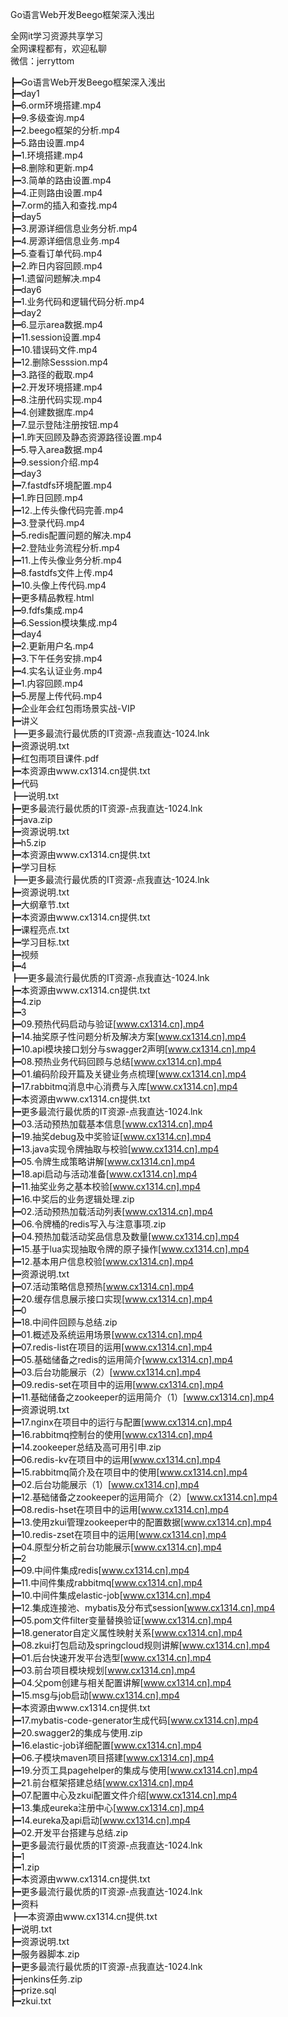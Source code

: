 Go语言Web开发Beego框架深入浅出

全网it学习资源共享学习<br>全网课程都有，欢迎私聊<br>微信：jerryttom<br>

┣━Go语言Web开发Beego框架深入浅出<br> ┣━day1<br> ┣━6.orm环境搭建.mp4<br> ┣━9.多级查询.mp4<br> ┣━2.beego框架的分析.mp4<br> ┣━5.路由设置.mp4<br> ┣━1.环境搭建.mp4<br> ┣━8.删除和更新.mp4<br> ┣━3.简单的路由设置.mp4<br> ┣━4.正则路由设置.mp4<br> ┣━7.orm的插入和查找.mp4<br> ┣━day5<br> ┣━3.房源详细信息业务分析.mp4<br> ┣━4.房源详细信息业务.mp4<br> ┣━5.查看订单代码.mp4<br> ┣━2.昨日内容回顾.mp4<br> ┣━1.遗留问题解决.mp4<br> ┣━day6<br> ┣━1.业务代码和逻辑代码分析.mp4<br> ┣━day2<br> ┣━6.显示area数据.mp4<br> ┣━11.session设置.mp4<br> ┣━10.错误码文件.mp4<br> ┣━12.删除Sesssion.mp4<br> ┣━3.路径的截取.mp4<br> ┣━2.开发环境搭建.mp4<br> ┣━8.注册代码实现.mp4<br> ┣━4.创建数据库.mp4<br> ┣━7.显示登陆注册按钮.mp4<br> ┣━1.昨天回顾及静态资源路径设置.mp4<br> ┣━5.导入area数据.mp4<br> ┣━9.session介绍.mp4<br> ┣━day3<br> ┣━7.fastdfs环境配置.mp4<br> ┣━1.昨日回顾.mp4<br> ┣━12.上传头像代码完善.mp4<br> ┣━3.登录代码.mp4<br> ┣━5.redis配置问题的解决.mp4<br> ┣━2.登陆业务流程分析.mp4<br> ┣━11.上传头像业务分析.mp4<br> ┣━8.fastdfs文件上传.mp4<br> ┣━10.头像上传代码.mp4<br> ┣━更多精品教程.html<br> ┣━9.fdfs集成.mp4<br> ┣━6.Session模块集成.mp4<br> ┣━day4<br> ┣━2.更新用户名.mp4<br> ┣━3.下午任务安排.mp4<br> ┣━4.实名认证业务.mp4<br> ┣━1.内容回顾.mp4<br> ┣━5.房屋上传代码.mp4<br> ┣━企业年会红包雨场景实战-VIP<br> ┣━讲义<br> ┣━更多最流行最优质的IT资源-点我直达-1024.lnk<br> ┣━资源说明.txt<br> ┣━红包雨项目课件.pdf<br> ┣━本资源由www.cx1314.cn提供.txt<br> ┣━代码<br> ┣━说明.txt<br> ┣━更多最流行最优质的IT资源-点我直达-1024.lnk<br> ┣━java.zip<br> ┣━资源说明.txt<br> ┣━h5.zip<br> ┣━本资源由www.cx1314.cn提供.txt<br> ┣━学习目标<br> ┣━更多最流行最优质的IT资源-点我直达-1024.lnk<br> ┣━资源说明.txt<br> ┣━大纲章节.txt<br> ┣━本资源由www.cx1314.cn提供.txt<br> ┣━课程亮点.txt<br> ┣━学习目标.txt<br> ┣━视频<br> ┣━4<br> ┣━更多最流行最优质的IT资源-点我直达-1024.lnk<br> ┣━本资源由www.cx1314.cn提供.txt<br> ┣━4.zip<br> ┣━3<br> ┣━09.预热代码启动与验证[www.cx1314.cn].mp4<br> ┣━14.抽奖原子性问题分析及解决方案[www.cx1314.cn].mp4<br> ┣━10.api模块接口划分与swagger2声明[www.cx1314.cn].mp4<br> ┣━08.预热业务代码回顾与总结[www.cx1314.cn].mp4<br> ┣━01.编码阶段开篇及关键业务点梳理[www.cx1314.cn].mp4<br> ┣━17.rabbitmq消息中心消费与入库[www.cx1314.cn].mp4<br> ┣━本资源由www.cx1314.cn提供.txt<br> ┣━更多最流行最优质的IT资源-点我直达-1024.lnk<br> ┣━03.活动预热加载基本信息[www.cx1314.cn].mp4<br> ┣━19.抽奖debug及中奖验证[www.cx1314.cn].mp4<br> ┣━13.java实现令牌抽取与校验[www.cx1314.cn].mp4<br> ┣━05.令牌生成策略讲解[www.cx1314.cn].mp4<br> ┣━18.api启动与活动准备[www.cx1314.cn].mp4<br> ┣━11.抽奖业务之基本校验[www.cx1314.cn].mp4<br> ┣━16.中奖后的业务逻辑处理.zip<br> ┣━02.活动预热加载活动列表[www.cx1314.cn].mp4<br> ┣━06.令牌桶的redis写入与注意事项.zip<br> ┣━04.预热加载活动奖品信息及数量[www.cx1314.cn].mp4<br> ┣━15.基于lua实现抽取令牌的原子操作[www.cx1314.cn].mp4<br> ┣━12.基本用户信息校验[www.cx1314.cn].mp4<br> ┣━资源说明.txt<br> ┣━07.活动策略信息预热[www.cx1314.cn].mp4<br> ┣━20.缓存信息展示接口实现[www.cx1314.cn].mp4<br> ┣━0<br> ┣━18.中间件回顾与总结.zip<br> ┣━01.概述及系统运用场景[www.cx1314.cn].mp4<br> ┣━07.redis-list在项目的运用[www.cx1314.cn].mp4<br> ┣━05.基础储备之redis的运用简介[www.cx1314.cn].mp4<br> ┣━03.后台功能展示（2）[www.cx1314.cn].mp4<br> ┣━09.redis-set在项目中的运用[www.cx1314.cn].mp4<br> ┣━11.基础储备之zookeeper的运用简介（1）[www.cx1314.cn].mp4<br> ┣━资源说明.txt<br> ┣━17.nginx在项目中的运行与配置[www.cx1314.cn].mp4<br> ┣━16.rabbitmq控制台的使用[www.cx1314.cn].mp4<br> ┣━14.zookeeper总结及高可用引申.zip<br> ┣━06.redis-kv在项目中的运用[www.cx1314.cn].mp4<br> ┣━15.rabbitmq简介及在项目中的使用[www.cx1314.cn].mp4<br> ┣━02.后台功能展示（1）[www.cx1314.cn].mp4<br> ┣━12.基础储备之zookeeper的运用简介（2）[www.cx1314.cn].mp4<br> ┣━08.redis-hset在项目中的运用[www.cx1314.cn].mp4<br> ┣━13.使用zkui管理zookeeper中的配置数据[www.cx1314.cn].mp4<br> ┣━10.redis-zset在项目中的运用[www.cx1314.cn].mp4<br> ┣━04.原型分析之前台功能展示[www.cx1314.cn].mp4<br> ┣━2<br> ┣━09.中间件集成redis[www.cx1314.cn].mp4<br> ┣━11.中间件集成rabbitmq[www.cx1314.cn].mp4<br> ┣━10.中间件集成elastic-job[www.cx1314.cn].mp4<br> ┣━12.集成连接池、mybatis及分布式session[www.cx1314.cn].mp4<br> ┣━05.pom文件filter变量替换验证[www.cx1314.cn].mp4<br> ┣━18.generator自定义属性映射关系[www.cx1314.cn].mp4<br> ┣━08.zkui打包启动及springcloud规则讲解[www.cx1314.cn].mp4<br> ┣━01.后台快速开发平台选型[www.cx1314.cn].mp4<br> ┣━03.前台项目模块规划[www.cx1314.cn].mp4<br> ┣━04.父pom创建与相关配置讲解[www.cx1314.cn].mp4<br> ┣━15.msg与job启动[www.cx1314.cn].mp4<br> ┣━本资源由www.cx1314.cn提供.txt<br> ┣━17.mybatis-code-generator生成代码[www.cx1314.cn].mp4<br> ┣━20.swagger2的集成与使用.zip<br> ┣━16.elastic-job详细配置[www.cx1314.cn].mp4<br> ┣━06.子模块maven项目搭建[www.cx1314.cn].mp4<br> ┣━19.分页工具pagehelper的集成与使用[www.cx1314.cn].mp4<br> ┣━21.前台框架搭建总结[www.cx1314.cn].mp4<br> ┣━07.配置中心及zkui配置文件介绍[www.cx1314.cn].mp4<br> ┣━13.集成eureka注册中心[www.cx1314.cn].mp4<br> ┣━14.eureka及api启动[www.cx1314.cn].mp4<br> ┣━02.开发平台搭建与总结.zip<br> ┣━更多最流行最优质的IT资源-点我直达-1024.lnk<br> ┣━1<br> ┣━1.zip<br> ┣━本资源由www.cx1314.cn提供.txt<br> ┣━更多最流行最优质的IT资源-点我直达-1024.lnk<br> ┣━资料<br> ┣━本资源由www.cx1314.cn提供.txt<br> ┣━说明.txt<br> ┣━资源说明.txt<br> ┣━服务器脚本.zip<br> ┣━更多最流行最优质的IT资源-点我直达-1024.lnk<br> ┣━jenkins任务.zip<br> ┣━prize.sql<br> ┣━zkui.txt